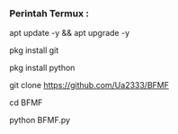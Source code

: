 ### Perintah Termux :
    
apt update -y && apt upgrade -y
        
pkg install git
            
pkg install python
                
git clone https://github.com/Ua2333/BFMF
                    
cd BFMF

                            
python BFMF.py
